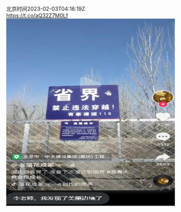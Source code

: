 北京时间2023-02-03T04:16:19Z<br>https://t.co/aQ32Z7M0Lf<br><img src='/temp/image/2023/x-Month-2/1621241124483473409_0.jpg' width='450' height='500'><br><br>